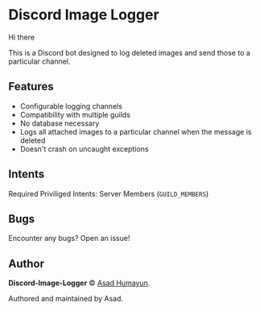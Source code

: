 # Discord Image Logger

Hi there

This is a Discord bot designed to log deleted images and send those to a particular channel.

## Features
- Configurable logging channels
- Compatibility with multiple guilds
- No database necessary
- Logs all attached images to a particular channel when the message is deleted
- Doesn't crash on uncaught exceptions

## Intents
Required Priviliged Intents: Server Members (`GUILD_MEMBERS`)

## Bugs

Encounter any bugs? Open an issue!

## Author

**Discord-Image-Logger** © [Asad Humayun](https://github.com/asadhumayun).

Authored and maintained by Asad.